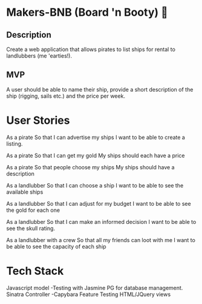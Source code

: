 # Makers-BNB (Board 'n Booty) :ocean:

## Description
Create a web application that allows pirates to list ships for rental to landlubbers (me 'earties!).

## MVP

A user should be able to name their ship, provide a short description of the ship (rigging, sails etc.) and the price per week.

# User Stories

As a pirate
So that I can advertise my ships
I want to be able to create a listing.

As a pirate
So that I can get my gold
My ships should each have a price

As a pirate
So that people choose my ships
My ships should have a description

As a landlubber
So that I can choose a ship
I want to be able to see the available ships

As a landlubber
So that I can adjust for my budget
I want to be able to see the gold for each one

As a landlubber
So that I can make an informed decision
I want to be able to see the skull rating.

As a landlubber with a crew
So that all my friends can loot with me
I want to be able to see the capacity of each ship

# Tech Stack
Javascript model
-Testing with Jasmine
PG for database management.
Sinatra Controller
-Capybara Feature Testing
HTML/JQuery views
